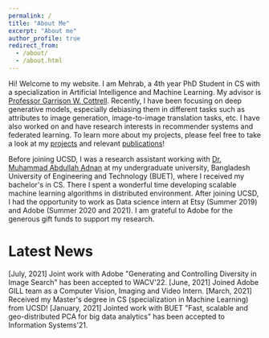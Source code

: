 ```yaml
---
permalink: /
title: "About Me"
excerpt: "About me"
author_profile: true
redirect_from: 
  - /about/
  - /about.html
---
```


Hi! Welcome to my website. I am Mehrab, a 4th year PhD Student in CS with a specialization in Artificial Intelligence and Machine Learning. My advisor is [Professor Garrison W. Cottrell](https://cseweb.ucsd.edu/~gary/). Recently, I have been focusing on deep generative models, especially debiasing them in different tasks such as attributes to image generation, image-to-image translation tasks, etc. I have also worked on and have research interests in recommender systems and federated learning. To learn more about my projects, please feel free to take a look at my [projects](https://mehrab-tanjim.github.io/portfolio) and relevant [publications](https://mehrab-tanjim.github.io/publications)!

Before joining UCSD, I was a research assistant working with [Dr. Muhammad Abdullah Adnan](https://sites.google.com/site/abdullahadnan/) at my undergraduate university, Bangladesh University of Engineering and Technology (BUET), where I received my bachelor's in CS. There I spent a wonderful time developing scalable machine learning algorithms in distributed environment. After joining UCSD, I had the opportunity to work as Data science intern at Etsy (Summer 2019) and Adobe (Summer 2020 and 2021). I am grateful to Adobe for the generous gift funds to support my research.

Latest News
======
[July, 2021] Joint work with Adobe "Generating and Controlling Diversity in Image Search" has been accepted to WACV'22.
[June, 2021] Joined Adobe GILL team as a Computer Vision, Imaging and Video Intern.
[March, 2021] Received my Master's degree in CS (specialization in Machine Learning) from UCSD!
[January, 2021] Jointed work with BUET "Fast, scalable and geo-distributed PCA for big data analytics" has been accepted to Information Systems'21. 

